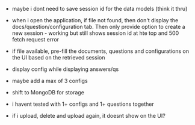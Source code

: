 - maybe i dont need to save session id for the data models (think it thru)

- when i open the application, if file not found, then don't display the docs/question/configuration tab. Then only provide option to create a new session - working but still shows session id at hte top and 500 fetch request error
- if file available, pre-fill the documents, questions and configurations on the UI based on the retrieved session


- display config while displaying answers/qs
- maybe add a max of 3 configs
- shift to MongoDB for storage
- i havent tested with 1+ configs and 1+ questions together
- if i upload, delete and upload again, it doesnt show on the UI?